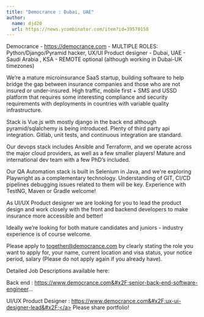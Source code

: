 ```yaml
---
title: "Democrance : Dubai, UAE"
author:
  name: djd20
  url: https://news.ycombinator.com/item?id=39570158
---
```

Democrance - <a href="https:&#x2F;&#x2F;democrance.com" rel="nofollow">https:&#x2F;&#x2F;democrance.com</a> - MULTIPLE ROLES: Python&#x2F;Django&#x2F;Pyramid hacker, UX&#x2F;UI Product designer - Dubai, UAE - Saudi Arabia , KSA - REMOTE optional (although working in Dubai-UK timezones)

We’re a mature microinsurance SaaS startup, building software to help bridge the gap between insurance companies and those who are not insured or under-insured. High traffic, mobile first + SMS and USSD platform that requires some interesting compliance and security requirements with deployments in countries with variable quality infrastructure.

Stack is Vue.js with mostly django in the back end although pyramid&#x2F;sqlalchemy is being introduced. Plenty of third party api integration. Gitlab, unit tests, and continuous integration are standard.

Our devops stack includes Ansible and Terraform, and we operate across the major cloud providers, as well as a few smaller players! Mature and international dev team with a few PhD’s included.

Our QA Automation stack is built in Selenium in Java, and we&#x27;re exploring Playwright as a complementary technology. Understanding of GIT, CI&#x2F;CD pipelines debugging issues related to them will be key. Experience with TestNG, Maven or Gradle welcome!

As UI&#x2F;UX Product designer we are looking for you to lead the product design and work closely with the front and backend developers to make insurance more accessible and better!

Ideally we’re looking for both mature candidates and juniors - industry experience is of course welcome.

Please apply to together@democrance.com by clearly stating the role you want to apply for, your name, current location and visa status, your notice period, salary (Please do not apply again if you already have).

Detailed Job Descriptions available here:

Back end : <a href="https:&#x2F;&#x2F;www.democrance.com&#x2F;senior-back-end-software-engineer" rel="nofollow">https:&#x2F;&#x2F;www.democrance.com&#x2F;senior-back-end-software-engineer</a>...

UI&#x2F;UX Product Designer : <a href="https:&#x2F;&#x2F;www.democrance.com&#x2F;ux-ui-designer-lead&#x2F;" rel="nofollow">https:&#x2F;&#x2F;www.democrance.com&#x2F;ux-ui-designer-lead&#x2F;</a> Please share portfolio!
